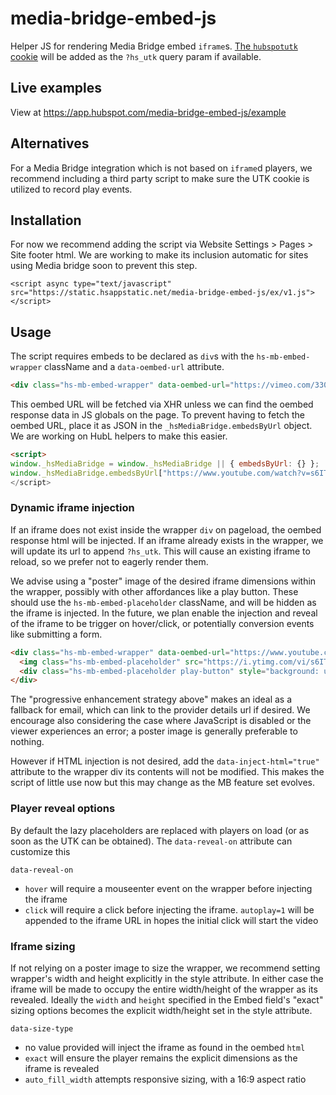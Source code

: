 # media-bridge-embed-js

Helper JS for rendering Media Bridge embed `iframe`s.
[The `hubspotutk` cookie](https://developers.hubspot.com/docs/api/events/tracking-code) will be added as the `?hs_utk` query param if available.

## Live examples
View at https://app.hubspot.com/media-bridge-embed-js/example

## Alternatives
For a Media Bridge integration which is not based on `iframe`d players, we recommend including a third party script to make sure the UTK cookie is utilized to record play events.

## Installation
For now we recommend adding the script via Website Settings > Pages > Site footer html.  We are working to make its inclusion automatic for sites using Media bridge soon to prevent this step.
```
<script async type="text/javascript" src="https://static.hsappstatic.net/media-bridge-embed-js/ex/v1.js"></script>
```

## Usage
The script requires embeds to be declared as `div`s with the `hs-mb-embed-wrapper` className and a `data-oembed-url` attribute. 
```html
<div class="hs-mb-embed-wrapper" data-oembed-url="https://vimeo.com/33099121"></div>
```

This oembed URL will be fetched via XHR unless we can find the oembed response data in JS globals on the page.
To prevent having to fetch the oembed URL, place it as JSON in the `_hsMediaBridge.embedsByUrl` object. We are working on HubL helpers to make this easier.
```html
<script>
window._hsMediaBridge = window._hsMediaBridge || { embedsByUrl: {} };
window._hsMediaBridge.embedsByUrl["https://www.youtube.com/watch?v=s6ITvy4qfw0"] = { html: '<iframe src=..." };
</script>
```

### Dynamic iframe injection

If an iframe does not exist inside the wrapper `div` on pageload, the oembed response html will be injected. If an iframe already exists in the wrapper, we will update its url to append `?hs_utk`.
This will cause an existing iframe to reload, so we prefer not to eagerly render them. 

We advise using a "poster" image of the desired iframe dimensions within the wrapper, possibly with other affordances like a play button.
These should use the `hs-mb-embed-placeholder` className, and will be hidden as the iframe is injected.
In the future, we plan enable the injection and reveal of the iframe to be trigger on hover/click, or potentially conversion events like submitting a form.

```html
<div class="hs-mb-embed-wrapper" data-oembed-url="https://www.youtube.com/watch?v=s6ITvy4qfw0">
  <img class="hs-mb-embed-placeholder" src="https://i.ytimg.com/vi/s6ITvy4qfw0/hqdefault.jpg" />
  <div class="hs-mb-embed-placeholder play-button" style="background: url(https://f.hubspotusercontentqa10.net/hubfs/861453961/media-bridge/video-play-trans.png) center no-repeat; background-size: 120px;"></div>
</div>
```

The "progressive enhancement strategy above" makes an ideal as a fallback for email, which can link to the provider details url if desired. 
We encourage also considering the case where JavaScript is disabled or the viewer experiences an error; a poster image is generally preferable to nothing.

However if HTML injection is not desired, add the `data-inject-html="true"` attribute to the wrapper div its contents will not be modified. This makes the script of little use now but this may change as the MB feature set evolves.

### Player reveal options
By default the lazy placeholders are replaced with players on load (or as soon as the UTK can be obtained). The `data-reveal-on` attribute can customize this

`data-reveal-on`
- `hover` will require a mouseenter event on the wrapper before injecting the iframe
- `click` will require a click before injecting the iframe. `autoplay=1` will be appended to the iframe URL in hopes the initial click will start the video

### Iframe sizing
If not relying on a poster image to size the wrapper, we recommend setting wrapper's width and height explicitly in the style attribute. In either case the iframe will be made to occupy the entire width/height of the wrapper as its revealed.
Ideally the `width` and `height` specified in the Embed field's "exact" sizing options becomes the explicit width/height set in the style attribute.

`data-size-type`
- no value provided will inject the iframe as found in the oembed `html`
- `exact` will ensure the player remains the explicit dimensions as the iframe is revealed
- `auto_fill_width` attempts responsive sizing, with a 16:9 aspect ratio
